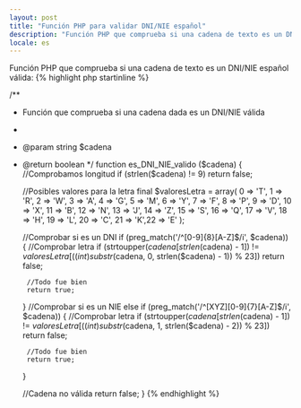 ```yaml
---
layout: post
title: "Función PHP para validar DNI/NIE español"
description: "Función PHP que comprueba si una cadena de texto es un DNI/NIE español válido"
locale: es
---
```


Función PHP que comprueba si una cadena de texto es un DNI/NIE español válida:
{% highlight php startinline %}

/**
 * Función que comprueba si una cadena dada es un DNI/NIE válida
 *
 * @param string $cadena
 * @return boolean
 */
function es_DNI_NIE_valido ($cadena)
{
    //Comprobamos longitud
    if (strlen($cadena) != 9) return false;

    //Posibles valores para la letra final
    $valoresLetra = array(
        0 => 'T', 1 => 'R', 2 => 'W', 3 => 'A', 4 => 'G', 5 => 'M',
        6 => 'Y', 7 => 'F', 8 => 'P', 9 => 'D', 10 => 'X', 11 => 'B',
        12 => 'N', 13 => 'J', 14 => 'Z', 15 => 'S', 16 => 'Q', 17 => 'V',
        18 => 'H', 19 => 'L', 20 => 'C', 21 => 'K',22 => 'E'
    );

    //Comprobar si es un DNI
    if (preg_match('/^[0-9]{8}[A-Z]$/i', $cadena))
    {
        //Comprobar letra
        if (strtoupper($cadena[strlen($cadena) - 1]) !=
            $valoresLetra[((int) substr($cadena, 0, strlen($cadena) - 1)) % 23])
            return false;

        //Todo fue bien
        return true;
    }
    //Comprobar si es un NIE
    else if (preg_match('/^[XYZ][0-9]{7}[A-Z]$/i', $cadena))
    {
        //Comprobar letra
        if (strtoupper($cadena[strlen($cadena) - 1]) !=
            $valoresLetra[((int) substr($cadena, 1, strlen($cadena) - 2)) % 23])
            return false;

        //Todo fue bien
        return true;
    }

    //Cadena no válida
    return false;
}
{% endhighlight %}
